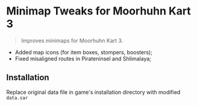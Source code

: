 # Minimap Tweaks for Moorhuhn Kart 3

> Improves minimaps for Moorhuhn Kart 3.

- Added map icons (for item boxes, stompers, boosters);
- Fixed misaligned routes in Pirateninsel and Shlimalaya;

## Installation

Replace original data file in game's installation directory with modified `data.sar`
